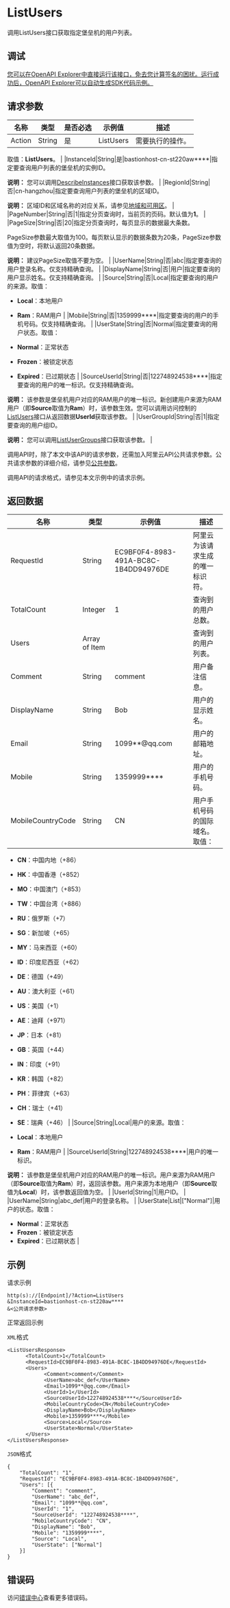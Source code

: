 # ListUsers

调用ListUsers接口获取指定堡垒机的用户列表。

## 调试

[您可以在OpenAPI Explorer中直接运行该接口，免去您计算签名的困扰。运行成功后，OpenAPI Explorer可以自动生成SDK代码示例。](https://api.aliyun.com/#product=Yundun-bastionhost&api=ListUsers&type=RPC&version=2019-12-09)

## 请求参数

|名称|类型|是否必选|示例值|描述|
|--|--|----|---|--|
|Action|String|是|ListUsers|需要执行的操作。

 取值：**ListUsers**。 |
|InstanceId|String|是|bastionhost-cn-st220aw\*\*\*\*|指定要查询用户列表的堡垒机的实例ID。

 **说明：** 您可以调用[DescribeInstances](~~153281~~)接口获取该参数。 |
|RegionId|String|否|cn-hangzhou|指定要查询用户列表的堡垒机的区域ID。

 **说明：** 区域ID和区域名称的对应关系，请参见[地域和可用区](~~40654~~)。 |
|PageNumber|String|否|1|指定分页查询时，当前页的页码。默认值为**1**。 |
|PageSize|String|否|20|指定分页查询时，每页显示的数据最大条数。

 PageSize参数最大取值为100。每页默认显示的数据条数为20条，PageSize参数值为空时，将默认返回20条数据。

 **说明：** 建议PageSize取值不要为空。 |
|UserName|String|否|abc|指定要查询的用户登录名称。仅支持精确查询。 |
|DisplayName|String|否|用户|指定要查询的用户显示姓名。仅支持精确查询。 |
|Source|String|否|Local|指定要查询的用户的来源。取值：

 -   **Local**：本地用户
-   **Ram**：RAM用户 |
|Mobile|String|否|1359999\*\*\*\*|指定要查询的用户的手机号码。仅支持精确查询。 |
|UserState|String|否|Normal|指定要查询的用户状态。取值：

 -   **Normal**：正常状态
-   **Frozen**：被锁定状态
-   **Expired**：已过期状态 |
|SourceUserId|String|否|122748924538\*\*\*\*|指定要查询的用户的唯一标识。仅支持精确查询。

 **说明：** 该参数是堡垒机用户对应的RAM用户的唯一标识。新创建用户来源为RAM用户（即**Source**取值为**Ram**）时，该参数生效。您可以调用访问控制的[ListUsers](~~28684~~)接口从返回数据**UserId**获取该参数。 |
|UserGroupId|String|否|1|指定要查询的用户组ID。

 **说明：** 您可以调用[ListUserGroups](~~204509~~)接口获取该参数。 |

调用API时，除了本文中该API的请求参数，还需加入阿里云API公共请求参数。公共请求参数的详细介绍，请参见[公共参数](~~148139~~)。

调用API的请求格式，请参见本文示例中的请求示例。

## 返回数据

|名称|类型|示例值|描述|
|--|--|---|--|
|RequestId|String|EC9BF0F4-8983-491A-BC8C-1B4DD94976DE|阿里云为该请求生成的唯一标识符。 |
|TotalCount|Integer|1|查询到的用户总数。 |
|Users|Array of Item| |查询到的用户列表。 |
|Comment|String|comment|用户备注信息。 |
|DisplayName|String|Bob|用户的显示姓名。 |
|Email|String|1099\*\*@qq.com|用户的邮箱地址。 |
|Mobile|String|1359999\*\*\*\*|用户的手机号码。 |
|MobileCountryCode|String|CN|用户手机号码的国际域名。取值：

 -   **CN**：中国内地（+86）
-   **HK**：中国香港（+852）
-   **MO**：中国澳门（+853）
-   **TW**：中国台湾（+886）
-   **RU**：俄罗斯（+7）
-   **SG**：新加坡（+65）
-   **MY**：马来西亚（+60）
-   **ID**：印度尼西亚（+62）
-   **DE**：德国（+49）
-   **AU**：澳大利亚（+61）
-   **US**：美国（+1）
-   **AE**：迪拜（+971）
-   **JP**：日本（+81）
-   **GB**：英国（+44）
-   **IN**：印度（+91）
-   **KR**：韩国（+82）
-   **PH**：菲律宾（+63）
-   **CH**：瑞士（+41）
-   **SE**：瑞典（+46） |
|Source|String|Local|用户的来源。取值：

 -   **Local**：本地用户
-   **Ram**：RAM用户 |
|SourceUserId|String|122748924538\*\*\*\*|用户的唯一标识。

 **说明：** 该参数是堡垒机用户对应的RAM用户的唯一标识。用户来源为RAM用户（即**Source**取值为**Ram**）时，返回该参数。用户来源为本地用户（即**Source**取值为**Local**）时，该参数返回值为空。 |
|UserId|String|1|用户ID。 |
|UserName|String|abc\_def|用户的登录名称。 |
|UserState|List|\["Normal"\]|用户的状态。取值：

 -   **Normal**：正常状态
-   **Frozen**：被锁定状态
-   **Expired**：已过期状态 |

## 示例

请求示例

```
http(s)://[Endpoint]/?Action=ListUsers
&InstanceId=bastionhost-cn-st220aw****
&<公共请求参数>
```

正常返回示例

`XML`格式

```
<ListUsersResponse>
      <TotalCount>1</TotalCount>
      <RequestId>EC9BF0F4-8983-491A-BC8C-1B4DD94976DE</RequestId>
      <Users>
            <Comment>comment</Comment>
            <UserName>abc_def</UserName>
            <Email>1099**@qq.com</Email>
            <UserId>1</UserId>
            <SourceUserId>122748924538****</SourceUserId>
            <MobileCountryCode>CN</MobileCountryCode>
            <DisplayName>Bob</DisplayName>
            <Mobile>1359999****</Mobile>
            <Source>Local</Source>
            <UserState>Normal</UserState>
      </Users>
</ListUsersResponse>
```

`JSON`格式

```
{
	"TotalCount": "1",
	"RequestId": "EC9BF0F4-8983-491A-BC8C-1B4DD94976DE",
	"Users": [{
		"Comment": "comment",
		"UserName": "abc_def",
		"Email": "1099**@qq.com",
		"UserId": "1",
		"SourceUserId": "122748924538****",
		"MobileCountryCode": "CN",
		"DisplayName": "Bob",
		"Mobile": "1359999****",
		"Source": "Local",
		"UserState": ["Normal"]
	}]
}
```

## 错误码

访问[错误中心](https://error-center.aliyun.com/status/product/Yundun-bastionhost)查看更多错误码。

